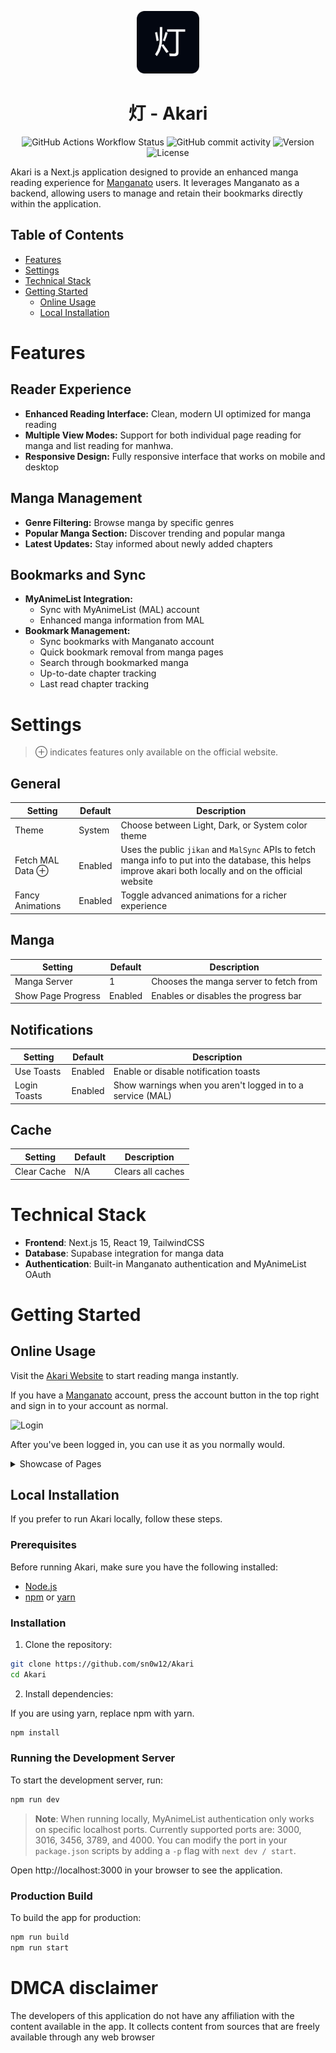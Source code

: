 <p align="center">
  <img src="./public/img/icon.png" alt="Icon" width="100" />
</p>

<h1 align="center">灯 - Akari</h1>

<div align="center">
    <img alt="GitHub Actions Workflow Status" src="https://img.shields.io/github/actions/workflow/status/sn0w12/Akari/build.yml">
    <img alt="GitHub commit activity" src="https://img.shields.io/github/commit-activity/m/sn0w12/Akari">
    <img alt="Version" src="https://img.shields.io/badge/version-1.1.0-indigo">
    <img alt="License" src="https://img.shields.io/github/license/sn0w12/Akari">
</div>

Akari is a Next.js application designed to provide an enhanced manga reading experience for [Manganato](https://manganato.com/) users. It leverages Manganato as a backend, allowing users to manage and retain their bookmarks directly within the application.

## Table of Contents

- [Features](#features)
- [Settings](#settings)
- [Technical Stack](#technical-stack)
- [Getting Started](#getting-started)
    - [Online Usage](#online-usage)
    - [Local Installation](#local-installation)

# Features

## Reader Experience

- **Enhanced Reading Interface:** Clean, modern UI optimized for manga reading
- **Multiple View Modes:** Support for both individual page reading for manga and list reading for manhwa.
- **Responsive Design:** Fully responsive interface that works on mobile and desktop

## Manga Management

- **Genre Filtering:** Browse manga by specific genres
- **Popular Manga Section:** Discover trending and popular manga
- **Latest Updates:** Stay informed about newly added chapters

## Bookmarks and Sync

- **MyAnimeList Integration:**
    - Sync with MyAnimeList (MAL) account
    - Enhanced manga information from MAL
- **Bookmark Management:**
    - Sync bookmarks with Manganato account
    - Quick bookmark removal from manga pages
    - Search through bookmarked manga
    - Up-to-date chapter tracking
    - Last read chapter tracking

# Settings

> ⊕ indicates features only available on the official website.

## General

| Setting          | Default | Description                                                                                                                                                |
| ---------------- | ------- | ---------------------------------------------------------------------------------------------------------------------------------------------------------- |
| Theme            | System  | Choose between Light, Dark, or System color theme                                                                                                          |
| Fetch MAL Data ⊕ | Enabled | Uses the public `jikan` and `MalSync` APIs to fetch manga info to put into the database, this helps improve akari both locally and on the official website |
| Fancy Animations | Enabled | Toggle advanced animations for a richer experience                                                                                                         |

## Manga

| Setting            | Default | Description                            |
| ------------------ | ------- | -------------------------------------- |
| Manga Server       | 1       | Chooses the manga server to fetch from |
| Show Page Progress | Enabled | Enables or disables the progress bar   |

## Notifications

| Setting      | Default | Description                                                |
| ------------ | ------- | ---------------------------------------------------------- |
| Use Toasts   | Enabled | Enable or disable notification toasts                      |
| Login Toasts | Enabled | Show warnings when you aren't logged in to a service (MAL) |

## Cache

| Setting     | Default | Description       |
| ----------- | ------- | ----------------- |
| Clear Cache | N/A     | Clears all caches |

# Technical Stack

- **Frontend**: Next.js 15, React 19, TailwindCSS
- **Database**: Supabase integration for manga data
- **Authentication**: Built-in Manganato authentication and MyAnimeList OAuth

# Getting Started

## Online Usage

Visit the [Akari Website](https://akari-psi.vercel.app/) to start reading manga instantly.

If you have a [Manganato](https://manganato.com/) account, press the account button in the top right and sign in to your account as normal.

![Login](https://i.imgur.com/FqBrXCJ.png)

After you've been logged in, you can use it as you normally would.

<details>
  <summary>Showcase of Pages</summary>

### Front Page

![FrontPage](https://i.imgur.com/4c5yLKB.png)

### Bookmarks

![Bookmarks](https://i.imgur.com/Jub6Dbg.png)

### Manga

![Manga](https://i.imgur.com/1zyTaW1.png)

### Genre

![Genre](https://i.imgur.com/AxchlG8.png)

</details>

## Local Installation

If you prefer to run Akari locally, follow these steps.

### Prerequisites

Before running Akari, make sure you have the following installed:

- [Node.js](https://nodejs.org/)
- [npm](https://www.npmjs.com/) or [yarn](https://yarnpkg.com/)

### Installation

1. Clone the repository:

```bash
git clone https://github.com/sn0w12/Akari
cd Akari
```

2. Install dependencies:

If you are using yarn, replace npm with yarn.

```bash
npm install
```

### Running the Development Server

To start the development server, run:

```bash
npm run dev
```

> **Note**: When running locally, MyAnimeList authentication only works on specific localhost ports. Currently supported ports are: 3000, 3016, 3456, 3789, and 4000. You can modify the port in your `package.json` scripts by adding a `-p` flag with `next dev / start`.

Open http://localhost:3000 in your browser to see the application.

### Production Build

To build the app for production:

```bash
npm run build
npm run start
```

# DMCA disclaimer

The developers of this application do not have any affiliation with the content available in the app.
It collects content from sources that are freely available through any web browser
